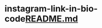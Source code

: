 # instagram-link-in-bio-code[README.md](https://github.com/mecagothits/instagram-link-in-bio-code/files/9057593/README.md)
